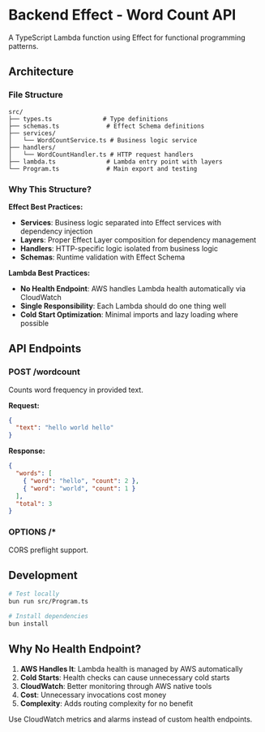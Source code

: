 # Backend Effect - Word Count API

A TypeScript Lambda function using Effect for functional programming patterns.

## Architecture

### File Structure

```
src/
├── types.ts              # Type definitions
├── schemas.ts             # Effect Schema definitions
├── services/
│   └── WordCountService.ts # Business logic service
├── handlers/
│   └── WordCountHandler.ts # HTTP request handlers
├── lambda.ts              # Lambda entry point with layers
└── Program.ts             # Main export and testing
```

### Why This Structure?

**Effect Best Practices:**

- **Services**: Business logic separated into Effect services with dependency injection
- **Layers**: Proper Effect Layer composition for dependency management
- **Handlers**: HTTP-specific logic isolated from business logic
- **Schemas**: Runtime validation with Effect Schema

**Lambda Best Practices:**

- **No Health Endpoint**: AWS handles Lambda health automatically via CloudWatch
- **Single Responsibility**: Each Lambda should do one thing well
- **Cold Start Optimization**: Minimal imports and lazy loading where possible

## API Endpoints

### POST /wordcount

Counts word frequency in provided text.

**Request:**

```json
{
  "text": "hello world hello"
}
```

**Response:**

```json
{
  "words": [
    { "word": "hello", "count": 2 },
    { "word": "world", "count": 1 }
  ],
  "total": 3
}
```

### OPTIONS /\*

CORS preflight support.

## Development

```bash
# Test locally
bun run src/Program.ts

# Install dependencies
bun install
```

## Why No Health Endpoint?

1. **AWS Handles It**: Lambda health is managed by AWS automatically
2. **Cold Starts**: Health checks can cause unnecessary cold starts
3. **CloudWatch**: Better monitoring through AWS native tools
4. **Cost**: Unnecessary invocations cost money
5. **Complexity**: Adds routing complexity for no benefit

Use CloudWatch metrics and alarms instead of custom health endpoints.
